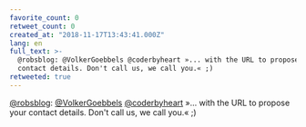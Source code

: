 ```yaml
---
favorite_count: 0
retweet_count: 0
created_at: "2018-11-17T13:43:41.000Z"
lang: en
full_text: >-
  @robsblog: @VolkerGoebbels @coderbyheart »... with the URL to propose your
  contact details. Don't call us, we call you.« ;)
retweeted: true
---
```


[@robsblog](https://twitter.com/robsblog):
[@VolkerGoebbels](https://twitter.com/VolkerGoebbels)
[@coderbyheart](https://twitter.com/coderbyheart) »... with the URL to propose
your contact details. Don't call us, we call you.« ;)
